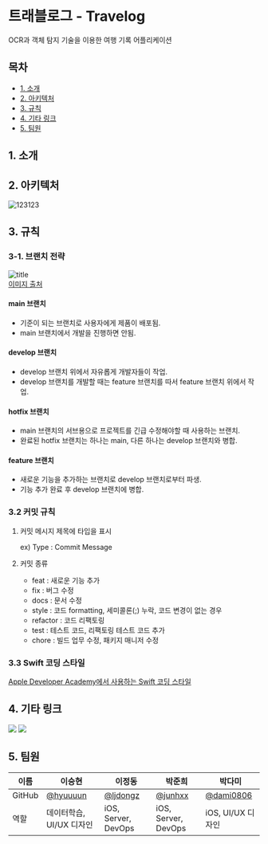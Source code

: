 # 트래블로그 - Travelog

OCR과 객체 탐지 기술을 이용한 여행 기록 어플리케이션

## 목차
  - [1. 소개](#1-소개)
  - [2. 아키텍처](#2-아키텍처)
  - [3. 규칙](#3-규칙)
  - [4. 기타 링크](#4-기타-링크)
  - [5. 팀원](#5-팀원)

## 1. 소개

## 2. 아키텍처
![123123](https://user-images.githubusercontent.com/87902884/225015225-16d36976-b62b-4e6b-a29d-3bcf0499a144.jpeg)

## 3. 규칙

### 3-1. 브랜치 전략
![title](https://media.vlpt.us/images/yejine2/post/e6833c35-f4ff-493a-b5a2-b4cd82f91f13/git-flow.png)   
[이미지 출처](https://www.campingcoder.com/2018/04/how-to-use-git-flow/)

#### main 브랜치
- 기준이 되는 브랜치로 사용자에게 제품이 배포됨.
- main 브랜치에서 개발을 진행하면 안됨.

#### develop 브랜치
- develop 브랜치 위에서 자유롭게 개발자들이 작업. 
- develop 브랜치를 개발할 때는 feature 브랜치를 따서 feature 브랜치 위에서 작업.

#### hotfix 브랜치
- main 브랜치의 서브용으로 프로젝트를 긴급 수정해야할 때 사용하는 브랜치.
- 완료된 hotfix 브랜치는 하나는 main, 다른 하나는 develop 브랜치와 병합.

#### feature 브랜치
- 새로운 기능을 추가하는 브랜치로 develop 브랜치로부터 파생.
- 기능 추가 완료 후 develop 브랜치에 병합.

### 3.2 커밋 규칙
1) 커밋 메시지 제목에 타입을 표시

    ex) Type : Commit Message

2) 커밋 종류
    - feat 	: 새로운 기능 추가
    - fix 		: 버그 수정
    - docs 	: 문서 수정
    - style 	: 코드 formatting, 세미콜론(;) 누락, 코드 변경이 없는 경우
    - refactor : 코드 리팩토링
    - test 	: 테스트 코드, 리팩토링 테스트 코드 추가
    - chore 	: 빌드 업무 수정, 패키지 매니저 수정

### 3.3 Swift 코딩 스타일
[Apple Developer Academy에서 사용하는 Swift 코딩 스타일](https://github.com/DeveloperAcademy-POSTECH/swift-style-guide)

<!--
<img src="https://img.shields.io/badge/Swift-F05138?style=for-the-badge&logo=Swift&logoColor=white"> <img src="https://img.shields.io/badge/Python-3776AB?style=for-the-badge&logo=Python&logoColor=white"> <br>
<img src="https://img.shields.io/badge/Flask-000000?style=for-the-badge&logo=Flask&logoColor=white"> <img src="https://img.shields.io/badge/Mysql-4479A1?style=for-the-badge&logo=Mysql&logoColor=white"> <img src="https://img.shields.io/badge/Firebase-FFCA28?style=for-the-badge&logo=Firebase&logoColor=white"> <br>
<img src="https://img.shields.io/badge/AWS-232F3E?style=for-the-badge&logo=Amazon AWS&logoColor=white"> <img src="https://img.shields.io/badge/Docker-2496ED?style=for-the-badge&logo=Docker&logoColor=white"> <img src="https://img.shields.io/badge/Jenkins-D24939?style=for-the-badge&logo=Jenkins&logoColor=white"> <br>  <img src="https://img.shields.io/badge/Figma-F24E1E?style=for-the-badge&logo=Figma&logoColor=white"> <img src="https://img.shields.io/badge/Slack-4A154B?style=for-the-badge&logo=Slack&logoColor=white"> -->

## 4. 기타 링크

[<img src="https://img.shields.io/badge/Jira-0052CC?style=for-the-badge&logo=Jira&logoColor=white">](https://boss-tuk.atlassian.net/jira/software/projects/BC/boards/2)
[<img src="https://img.shields.io/badge/Figma-F24E1E?style=for-the-badge&logo=Figma&logoColor=white">](https://www.figma.com/file/UR4AclBJLUuO94v4Q3Srtz/TraveLog-prototype?node-id=15%3A571&t=Bt78joOQTb0oOTTF-1)

## 5. 팀원 
| 이름 | 이승현 | 이정동 | 박준희 | 박다미 |
| --- | --- | --- | --- | --- |
| GitHub | [@hyuuuun](https://github.com/hyuuuun) | [@ljdongz](https://github.com/ljdongz) | [@junhxx](https://github.com/junhxx) | [@dami0806](https://github.com/dami0806) |
| 역할 | 데이터학습, UI/UX 디자인 | iOS, Server, DevOps | iOS, Server, DevOps | iOS, UI/UX 디자인 |

